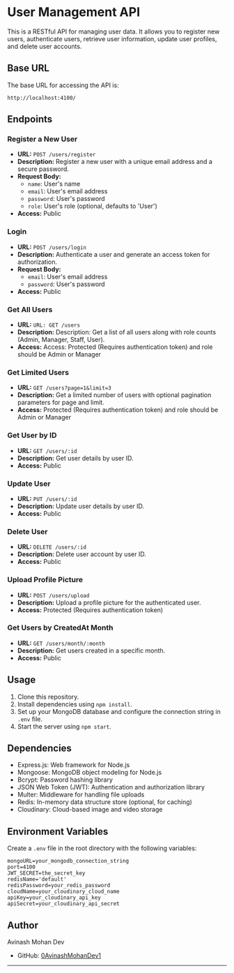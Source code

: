 
# User Management API

This is a RESTful API for managing user data. It allows you to register new users, authenticate users, retrieve user information, update user profiles, and delete user accounts.

## Base URL

The base URL for accessing the API is:

```
http://localhost:4100/
```

## Endpoints

### Register a New User

- **URL:** `POST /users/register`
- **Description:** Register a new user with a unique email address and a secure password.
- **Request Body:**
  - `name`: User's name
  - `email`: User's email address
  - `password`: User's password
  - `role`: User's role (optional, defaults to 'User')
- **Access:** Public

### Login

- **URL:** `POST /users/login`
- **Description:** Authenticate a user and generate an access token for authorization.
- **Request Body:**
  - `email`: User's email address
  - `password`: User's password
- **Access:** Public

### Get All Users
- **URL:**  `URL: GET /users`
- **Description:** Description: Get a list of all users along with role counts (Admin, Manager, Staff, User).
- **Access:** Access: Protected (Requires authentication token) and role should be Admin or Manager

### Get Limited Users

- **URL:** `GET /users?page=1&limit=3`
- **Description:** Get a limited number of users with optional pagination parameters for page and limit.
- **Access:** Protected (Requires authentication token) and role should be Admin or Manager

### Get User by ID

- **URL:** `GET /users/:id`
- **Description:** Get user details by user ID.
- **Access:** Public

### Update User

- **URL:** `PUT /users/:id`
- **Description:** Update user details by user ID.
- **Access:** Public

### Delete User

- **URL:** `DELETE /users/:id`
- **Description:** Delete user account by user ID.
- **Access:** Public

### Upload Profile Picture

- **URL:** `POST /users/upload`
- **Description:** Upload a profile picture for the authenticated user.
- **Access:** Protected (Requires authentication token)

### Get Users by CreatedAt Month

- **URL:** `GET /users/month/:month`
- **Description:** Get users created in a specific month.
- **Access:** Public

## Usage

1. Clone this repository.
2. Install dependencies using `npm install`.
3. Set up your MongoDB database and configure the connection string in `.env` file.
4. Start the server using `npm start`.

## Dependencies

- Express.js: Web framework for Node.js
- Mongoose: MongoDB object modeling for Node.js
- Bcrypt: Password hashing library
- JSON Web Token (JWT): Authentication and authorization library
- Multer: Middleware for handling file uploads
- Redis: In-memory data structure store (optional, for caching)
- Cloudinary: Cloud-based image and video storage

## Environment Variables

Create a `.env` file in the root directory with the following variables:

```
mongoURL=your_mongodb_connection_string
port=4100
JWT_SECRET=the_secret_key
redisName='default'
redisPassword=your_redis_password
cloudName=your_cloudinary_cloud_name
apiKey=your_cloudinary_api_key
apiSecret=your_cloudinary_api_secret
```

## Author

Avinash Mohan Dev
- GitHub: [0AvinashMohanDev1](https://github.com/0AvinashMohanDev1)

---
